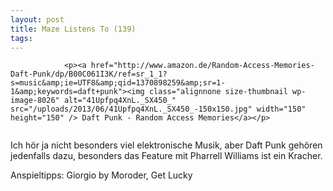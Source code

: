 ```yaml
---
layout: post
title: Maze Listens To (139)
tags:
---
```



                <p><a href="http://www.amazon.de/Random-Access-Memories-Daft-Punk/dp/B00C061I3K/ref=sr_1_1?s=music&amp;ie=UTF8&amp;qid=1370898259&amp;sr=1-1&amp;keywords=daft+punk"><img class="alignnone size-thumbnail wp-image-8026" alt="41Upfpq4XnL._SX450_" src="/uploads/2013/06/41Upfpq4XnL._SX450_-150x150.jpg" width="150" height="150" /> Daft Punk - Random Access Memories</a></p>
<img alt="" src="/uploads/2010/02/maze_listens_to_4stars.png" />
<p>Ich hör ja nicht besonders viel elektronische Musik, aber Daft Punk gehören jedenfalls dazu, besonders das Feature mit Pharrell Williams ist ein Kracher.</p>
<p>Anspieltipps: Giorgio by Moroder, Get Lucky</p>
